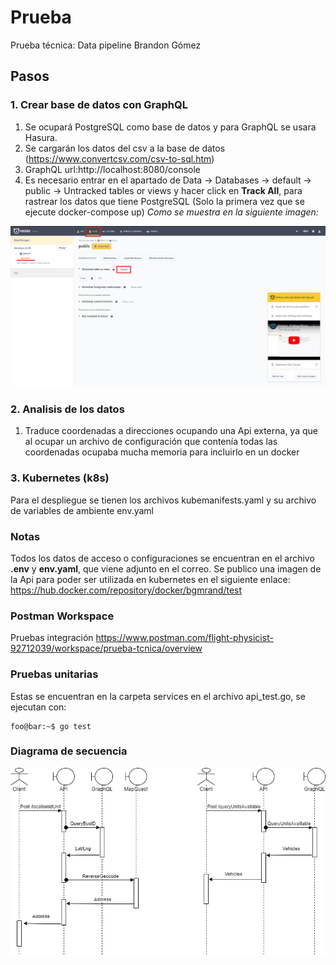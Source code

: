 # Prueba
Prueba técnica: Data pipeline
Brandon Gómez

## Pasos

### 1. Crear base de datos con GraphQL
1. Se ocupará PostgreSQL como base de datos y para GraphQL se usara Hasura.
2. Se cargarán los datos del csv a la base de datos (https://www.convertcsv.com/csv-to-sql.htm)
3. GraphQL url:http://localhost:8080/console
4. Es necesario entrar en el apartado de Data -> Databases -> default -> public -> Untracked tables or views y hacer click en **Track All**, para rastrear los datos que tiene PostgreSQL (Solo la primera vez que se ejecute docker-compose up)
*Como se muestra en la siguiente imagen:*

![Alt text](doc/resource/track.png?raw=true "Title")

### 2. Analisis de los datos
1. Traduce coordenadas a direcciones ocupando una Api externa, ya que al ocupar un archivo de configuración que contenía todas las coordenadas ocupaba mucha memoria para incluirlo en un docker

### 3. Kubernetes (k8s)
Para el despliegue se tienen los archivos kubemanifests.yaml y su archivo de variables de ambiente env.yaml

### Notas
Todos los datos de acceso o configuraciones se encuentran en el archivo **.env** y **env.yaml**, que viene adjunto en el correo.
Se publico una imagen de la Api para poder ser utilizada en kubernetes en el siguiente enlace:
https://hub.docker.com/repository/docker/bgmrand/test

### Postman Workspace
Pruebas integración
https://www.postman.com/flight-physicist-92712039/workspace/prueba-tcnica/overview

### Pruebas unitarias
Estas se encuentran en la carpeta services en el archivo api_test.go, se ejecutan con:
```console
foo@bar:~$ go test
```




### Diagrama de secuencia 
![Alt text](doc/resource/SequenceDiagram.png?raw=true "Title")